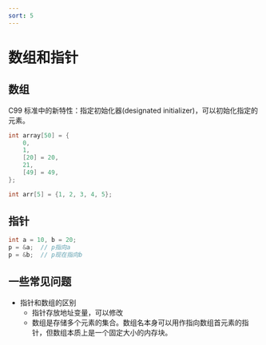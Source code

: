 ```yaml
---
sort: 5
---
```

# 数组和指针


## 数组

C99 标准中的新特性：指定初始化器(designated initializer)，可以初始化指定的元素。

```c
int array[50] = {
    0,
    1,
    [20] = 20,
    21,
    [49] = 49,
};
```

```c
int arr[5] = {1, 2, 3, 4, 5};
```


## 指针

```c
int a = 10, b = 20;
p = &a;  // p指向a
p = &b;  // p现在指向b
```

## 一些常见问题

- 指针和数组的区别
  - 指针存放地址变量，可以修改
  - 数组是存储多个元素的集合。数组名本身可以用作指向数组首元素的指针，但数组本质上是一个固定大小的内存块。

